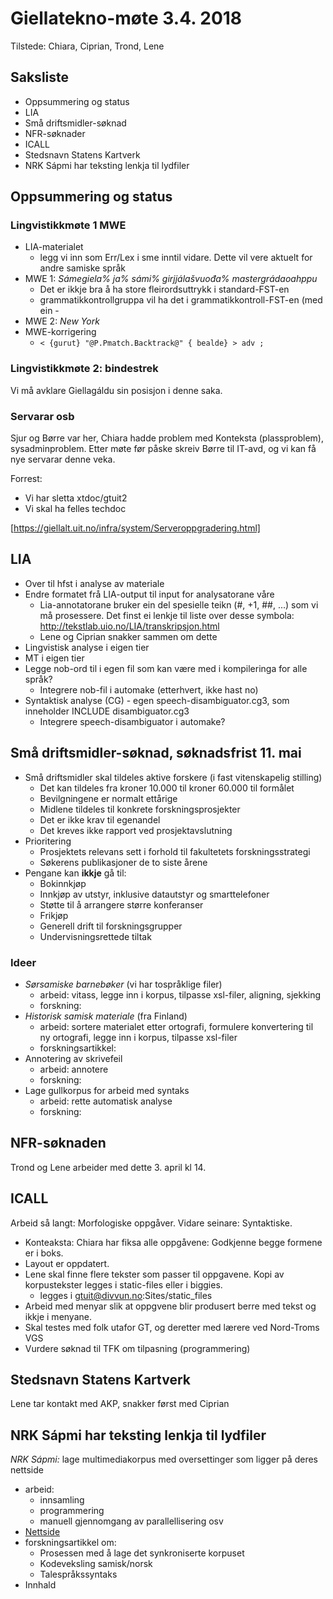 # Giellatekno-møte 3.4. 2018

Tilstede: Chiara, Ciprian, Trond, Lene

## Saksliste
* Oppsummering og status
* LIA
* Små driftsmidler-søknad
* NFR-søknader
* ICALL
* Stedsnavn Statens Kartverk
* NRK Sápmi har teksting lenkja til lydfiler

##  Oppsummering og status

###  Lingvistikkmøte 1 MWE

* LIA-materialet
    - legg vi inn som Err/Lex i sme inntil vidare. Dette vil vere
aktuelt for andre samiske språk
* MWE 1: *Sámegiela% ja% sámi% girjjálašvuođa% mastergrádaoahppu*
    - Det er ikkje bra å ha store fleirordsuttrykk i standard-FST-en
    - grammatikkontrollgruppa vil ha det i grammatikkontroll-FST-en
   (med ein -
* MWE 2: *New York*
* MWE-korrigering
    - `< {gurut} "@P.Pmatch.Backtrack@" { bealde} > adv ;`

###  Lingvistikkmøte 2: bindestrek

Vi må avklare Giellagáldu sin posisjon i denne saka.

###  Servarar osb

Sjur og Børre var her, Chiara hadde problem med Konteksta
(plassproblem), sysadminproblem. Etter møte før påske skreiv
Børre til IT-avd, og vi kan få nye servarar denne veka.

Forrest:
* Vi har sletta xtdoc/gtuit2
* Vi skal ha felles techdoc

[https://giellalt.uit.no/infra/system/Serveroppgradering.html]

##  LIA

* Over til hfst i analyse av materiale
* Endre formatet frå LIA-output til input for analysatorane våre
    - Lia-annotatorane bruker ein del spesielle teikn (#, +1, ##, ...) som vi må
  prosessere. Det finst ei lenkje til liste over desse symbola: http://tekstlab.uio.no/LIA/transkripsjon.html
    - Lene og Ciprian snakker sammen om dette
* Lingvistisk analyse i eigen tier
* MT i eigen tier
* Legge nob-ord til i egen fil som kan være med i kompileringa for alle språk?
    - Integrere nob-fil i automake (etterhvert, ikke hast no)
* Syntaktisk analyse (CG) - egen speech-disambiguator.cg3, som inneholder INCLUDE disambiguator.cg3
    - Integrere speech-disambiguator i automake?

##  Små driftsmidler-søknad, søknadsfrist 11. mai
* Små driftsmidler skal tildeles aktive forskere (i fast vitenskapelig stilling)
    - Det  kan tildeles fra kroner 10.000 til kroner 60.000 til formålet
    - Bevilgningene  er normalt ettårige
    - Midlene  tildeles til konkrete forskningsprosjekter
    - Det er ikke krav til egenandel
    - Det kreves ikke rapport ved prosjektavslutning
* Prioritering
    - Prosjektets  relevans sett i forhold til fakultetets forskningsstrategi
    - Søkerens publikasjoner de to siste årene
* Pengane kan **ikkje** gå til:
    - Bokinnkjøp
    - Innkjøp av utstyr, inklusive datautstyr og smarttelefoner
    - Støtte til å arrangere større konferanser
    - Frikjøp
    - Generell drift til forskningsgrupper
    - Undervisningsrettede tiltak

###  Ideer
* *Sørsamiske barnebøker* (vi har tospråklige filer)
    - arbeid: vitass, legge inn i korpus, tilpasse xsl-filer, aligning, sjekking
    - forskning:
* *Historisk samisk materiale* (fra Finland)
    - arbeid: sortere materialet etter ortografi, formulere konvertering til ny ortografi, legge inn i korpus, tilpasse xsl-filer
    - forskningsartikkel:
* Annotering av skrivefeil
    - arbeid: annotere
    - forskning:
* Lage gullkorpus for arbeid med syntaks
    - arbeid: rette automatisk analyse
    - forskning:

##  NFR-søknaden
Trond og Lene arbeider med dette 3. april kl 14.

##  ICALL
Arbeid så langt: Morfologiske oppgåver. Vidare seinare: Syntaktiske.

* Konteaksta: Chiara har fiksa alle oppgåvene: Godkjenne begge formene er i boks.
* Layout er oppdatert.
* Lene skal finne flere tekster som passer til oppgavene. Kopi av korpustekster legges i static-files eller i biggies.
    - legges i gtuit@divvun.no:Sites/static_files
* Arbeid med menyar slik at oppgvene blir produsert berre med tekst og ikkje i menyane.
* Skal testes med folk utafor GT, og deretter med lærere ved Nord-Troms VGS
* Vurdere søknad til TFK om tilpasning (programmering)

##  Stedsnavn Statens Kartverk
Lene tar kontakt med AKP, snakker først med Ciprian

##  NRK Sápmi har teksting lenkja til lydfiler

 *NRK Sápmi:* lage multimediakorpus med oversettinger som ligger på deres nettside
* arbeid:
    - innsamling
    - programmering
    - manuell gjennomgang av parallellisering osv
* [Nettside](https://tv.nrk.no/serie/studio-sapmi/SAPP67005118/14-01-2018#t=7m39s)
* forskningsartikkel om:
    - Prosessen med å lage det synkroniserte korpuset
    - Kodeveksling samisk/norsk
    - Talespråkssyntaks
* Innhald
